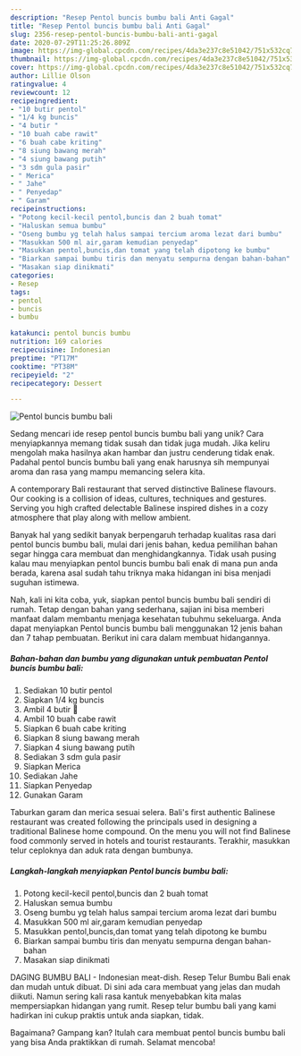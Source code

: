 ```yaml
---
description: "Resep Pentol buncis bumbu bali Anti Gagal"
title: "Resep Pentol buncis bumbu bali Anti Gagal"
slug: 2356-resep-pentol-buncis-bumbu-bali-anti-gagal
date: 2020-07-29T11:25:26.809Z
image: https://img-global.cpcdn.com/recipes/4da3e237c8e51042/751x532cq70/pentol-buncis-bumbu-bali-foto-resep-utama.jpg
thumbnail: https://img-global.cpcdn.com/recipes/4da3e237c8e51042/751x532cq70/pentol-buncis-bumbu-bali-foto-resep-utama.jpg
cover: https://img-global.cpcdn.com/recipes/4da3e237c8e51042/751x532cq70/pentol-buncis-bumbu-bali-foto-resep-utama.jpg
author: Lillie Olson
ratingvalue: 4
reviewcount: 12
recipeingredient:
- "10 butir pentol"
- "1/4 kg buncis"
- "4 butir "
- "10 buah cabe rawit"
- "6 buah cabe kriting"
- "8 siung bawang merah"
- "4 siung bawang putih"
- "3 sdm gula pasir"
- " Merica"
- " Jahe"
- " Penyedap"
- " Garam"
recipeinstructions:
- "Potong kecil-kecil pentol,buncis dan 2 buah tomat"
- "Haluskan semua bumbu"
- "Oseng bumbu yg telah halus sampai tercium aroma lezat dari bumbu"
- "Masukkan 500 ml air,garam kemudian penyedap"
- "Masukkan pentol,buncis,dan tomat yang telah dipotong ke bumbu"
- "Biarkan sampai bumbu tiris dan menyatu sempurna dengan bahan-bahan"
- "Masakan siap dinikmati"
categories:
- Resep
tags:
- pentol
- buncis
- bumbu

katakunci: pentol buncis bumbu 
nutrition: 169 calories
recipecuisine: Indonesian
preptime: "PT17M"
cooktime: "PT38M"
recipeyield: "2"
recipecategory: Dessert

---
```



![Pentol buncis bumbu bali](https://img-global.cpcdn.com/recipes/4da3e237c8e51042/751x532cq70/pentol-buncis-bumbu-bali-foto-resep-utama.jpg)

Sedang mencari ide resep pentol buncis bumbu bali yang unik? Cara menyiapkannya memang tidak susah dan tidak juga mudah. Jika keliru mengolah maka hasilnya akan hambar dan justru cenderung tidak enak. Padahal pentol buncis bumbu bali yang enak harusnya sih mempunyai aroma dan rasa yang mampu memancing selera kita.

A contemporary Bali restaurant that served distinctive Balinese flavours. Our cooking is a collision of ideas, cultures, techniques and gestures. Serving you high crafted delectable Balinese inspired dishes in a cozy atmosphere that play along with mellow ambient.

Banyak hal yang sedikit banyak berpengaruh terhadap kualitas rasa dari pentol buncis bumbu bali, mulai dari jenis bahan, kedua pemilihan bahan segar hingga cara membuat dan menghidangkannya. Tidak usah pusing kalau mau menyiapkan pentol buncis bumbu bali enak di mana pun anda berada, karena asal sudah tahu triknya maka hidangan ini bisa menjadi suguhan istimewa.


Nah, kali ini kita coba, yuk, siapkan pentol buncis bumbu bali sendiri di rumah. Tetap dengan bahan yang sederhana, sajian ini bisa memberi manfaat dalam membantu menjaga kesehatan tubuhmu sekeluarga. Anda dapat menyiapkan Pentol buncis bumbu bali menggunakan 12 jenis bahan dan 7 tahap pembuatan. Berikut ini cara dalam membuat hidangannya.

<!--inarticleads1-->

##### Bahan-bahan dan bumbu yang digunakan untuk pembuatan Pentol buncis bumbu bali:

1. Sediakan 10 butir pentol
1. Siapkan 1/4 kg buncis
1. Ambil 4 butir 🍅
1. Ambil 10 buah cabe rawit
1. Siapkan 6 buah cabe kriting
1. Siapkan 8 siung bawang merah
1. Siapkan 4 siung bawang putih
1. Sediakan 3 sdm gula pasir
1. Siapkan  Merica
1. Sediakan  Jahe
1. Siapkan  Penyedap
1. Gunakan  Garam


Taburkan garam dan merica sesuai selera. Bali&#39;s first authentic Balinese restaurant was created following the principals used in designing a traditional Balinese home compound. On the menu you will not find Balinese food commonly served in hotels and tourist restaurants. Terakhir, masukkan telur ceploknya dan aduk rata dengan bumbunya. 

<!--inarticleads2-->

##### Langkah-langkah menyiapkan Pentol buncis bumbu bali:

1. Potong kecil-kecil pentol,buncis dan 2 buah tomat
1. Haluskan semua bumbu
1. Oseng bumbu yg telah halus sampai tercium aroma lezat dari bumbu
1. Masukkan 500 ml air,garam kemudian penyedap
1. Masukkan pentol,buncis,dan tomat yang telah dipotong ke bumbu
1. Biarkan sampai bumbu tiris dan menyatu sempurna dengan bahan-bahan
1. Masakan siap dinikmati


DAGING BUMBU BALI - Indonesian meat-dish. Resep Telur Bumbu Bali enak dan mudah untuk dibuat. Di sini ada cara membuat yang jelas dan mudah diikuti. Namun sering kali rasa kantuk menyebabkan kita malas mempersiapkan hidangan yang rumit. Resep telur bumbu bali yang kami hadirkan ini cukup praktis untuk anda siapkan, tidak. 

Bagaimana? Gampang kan? Itulah cara membuat pentol buncis bumbu bali yang bisa Anda praktikkan di rumah. Selamat mencoba!

